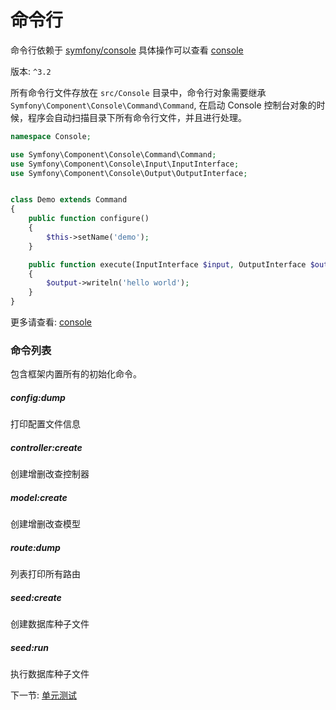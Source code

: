 # 命令行

命令行依赖于 [symfony/console](https://github.com/symfony/console) 具体操作可以查看 [console](http://symfony.com/doc/current/console.html)

版本: `^3.2`

所有命令行文件存放在 `src/Console` 目录中，命令行对象需要继承 `Symfony\Component\Console\Command\Command`, 在启动 Console 控制台对象的时候，程序会自动扫描目录下所有命令行文件，并且进行处理。
 
```php
namespace Console;

use Symfony\Component\Console\Command\Command;
use Symfony\Component\Console\Input\InputInterface;
use Symfony\Component\Console\Output\OutputInterface;


class Demo extends Command
{
    public function configure()
    {
        $this->setName('demo');
    }

    public function execute(InputInterface $input, OutputInterface $output)
    {
        $output->writeln('hello world');
    }
}
```

更多请查看: [console](http://symfony.com/doc/current/console.html)

### 命令列表

包含框架内置所有的初始化命令。

##### config:dump

打印配置文件信息

##### controller:create

创建增删改查控制器

##### model:create

创建增删改查模型

##### route:dump

列表打印所有路由

##### seed:create

创建数据库种子文件

##### seed:run

执行数据库种子文件

下一节: [单元测试](3-6-testcase.md)
